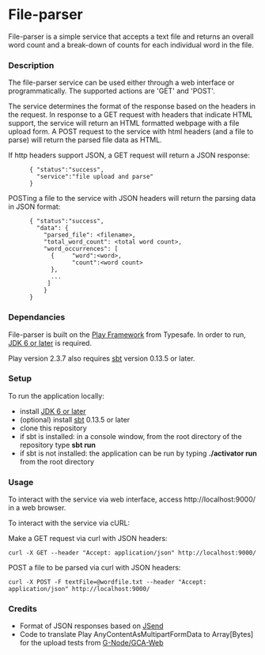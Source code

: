 # File-parser
File-parser is a simple service that accepts a text file and returns an overall word count and a break-down of counts for each individual word in the file.

### Description
The file-parser service can be used either through a web interface or programmatically. The supported actions are 'GET' and 'POST'. 

The service determines the format of the response based on the headers in the request. In response to a GET request with headers that indicate HTML support, the service will return an HTML formatted webpage with a file upload form. A POST request to the service with html headers (and a file to parse) will return the parsed file data as HTML.

If http headers support JSON, a GET request will return a JSON response:
```
      { "status":"success",
        "service":"file upload and parse"
      }
```

POSTing a file to the service with JSON headers will return the parsing data in JSON format:
```
      { "status":"success",
        "data": {
          "parsed_file": <filename>,
          "total_word_count": <total word count>,
          "word_occurrences": [ 
            {     "word":<word>,
                  "count":<word count>
            },
            ...
           ]
          }
      }
```
      
### Dependancies
File-parser is built on the [Play Framework](https://www.playframework.com/documentation/2.3.x/) from Typesafe. In order to run, [JDK 6 or later](http://www.oracle.com/technetwork/java/javase/downloads/index.html) is required. 

Play version 2.3.7 also requires [sbt](http://www.scala-sbt.org/) version 0.13.5 or later.

### Setup
To run the application locally:
* install [JDK 6 or later](http://www.oracle.com/technetwork/java/javase/downloads/index.html)
* (optional) install [sbt](http://www.scala-sbt.org/) 0.13.5 or later 
* clone this repository
* if sbt is installed: in a console window, from the root directory of the repository type **sbt run**
* if sbt is not installed: the application can be run by typing **./activator run** from the root directory

### Usage
To interact with the service via web interface, access http://localhost:9000/ in a web browser.

To interact with the service via cURL:

Make a GET request via curl with JSON headers:

`curl -X GET --header "Accept: application/json" http://localhost:9000/`

POST a file to be parsed via curl with JSON headers: 

`curl -X POST -F textFile=@wordfile.txt --header "Accept: application/json" http://localhost:9000/`
      
### Credits
* Format of JSON responses based on [JSend](http://labs.omniti.com/labs/jsend)
* Code to translate Play AnyContentAsMultipartFormData to Array[Bytes] for the upload tests from [G-Node/GCA-Web]( https://github.com/G-Node/GCA-Web/blob/master/test/controller/FigureCtrlTest.scala)
